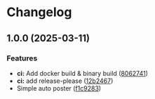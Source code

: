 # Changelog

## 1.0.0 (2025-03-11)


### Features

* **ci:** Add docker build & binary build ([8062741](https://github.com/jurienhamaker/reddit-autoposter/commit/806274107ab88e878d14023d436732a270b0cb96))
* **ci:** add release-please ([12b2467](https://github.com/jurienhamaker/reddit-autoposter/commit/12b2467e1a361f149642afa3c0ce7917575fad64))
* Simple auto poster ([f1c9283](https://github.com/jurienhamaker/reddit-autoposter/commit/f1c9283741952144cf2524bee4dfb4a098585d98))
